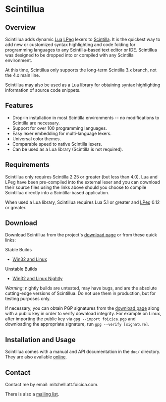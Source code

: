 # Scintillua

## Overview

Scintillua adds dynamic [Lua][] [LPeg][] lexers to [Scintilla][]. It is the
quickest way to add new or customized syntax highlighting and code folding for
programming languages to any Scintilla-based text editor or IDE. Scintillua was
designed to be dropped into or compiled with any Scintilla environment.

At this time, Scintillua only supports the long-term Scintilla 3.x branch, not
the 4.x main line.

Scintillua may also be used as a Lua library for obtaining syntax highlighting
information of source code snippets.

[Lua]: http://lua.org
[LPeg]: http://www.inf.puc-rio.br/~roberto/lpeg/lpeg.html
[Scintilla]: http://scintilla.org

## Features

* Drop-in installation in most Scintilla environments -- no modifications to
  Scintilla are necessary.
* Support for over 100 programming languages.
* Easy lexer embedding for multi-language lexers.
* Universal color themes.
* Comparable speed to native Scintilla lexers.
* Can be used as a Lua library (Scintilla is not required).

## Requirements

Scintillua only requires Scintilla 2.25 or greater (but less than 4.0). Lua and
LPeg have been pre-compiled into the external lexer and you can download their
source files using the links above should you choose to compile Scintillua
directly into a Scintilla-based application.

When used a Lua library, Scintillua requires Lua 5.1 or greater and
[LPeg][] 0.12 or greater.

[LPeg]: http://www.inf.puc-rio.br/~roberto/lpeg/

## Download

Download Scintillua from the project's [download page][] or from these quick
links:

Stable Builds

* [Win32 and Linux][]

Unstable Builds

* [Win32 and Linux Nightly][]

_Warning_: nightly builds are untested, may have bugs, and are the absolute
cutting-edge versions of Scintillua. Do not use them in production, but for
testing purposes only.

If necessary, you can obtain PGP signatures from the [download page][] along
with a public key in order to verify download integrity. For example on Linux,
after importing the public key via `gpg --import foicica.pgp` and downloading
the appropriate signature, run `gpg --verify [signature]`.

[download page]: http://foicica.com/scintillua/download
[Win32 and Linux]: download/scintillua_LATEST.zip
[Win32 and Linux Nightly]: download/scintillua_NIGHTLY.zip

## Installation and Usage

Scintillua comes with a manual and API documentation in the `doc/` directory.
They are also available [online][].

[online]: http://foicica.com/scintillua

## Contact

Contact me by email: mitchell.att.foicica.com.

There is also a [mailing list][].

[mailing list]: http://foicica.com/lists
